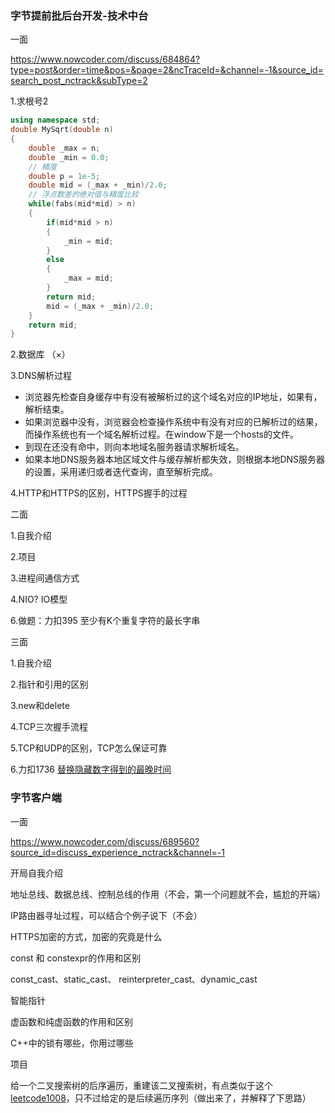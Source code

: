 ### 字节提前批后台开发-技术中台

一面

https://www.nowcoder.com/discuss/684864?type=post&order=time&pos=&page=2&ncTraceId=&channel=-1&source_id=search_post_nctrack&subType=2

1.求根号2

```c++
using namespace std;
double MySqrt(double n)
{
    double _max = n;
    double _min = 0.0;
    // 精度
    double p = 1e-5;
    double mid = (_max + _min)/2.0;
    // 浮点数差的绝对值与精度比较
    while(fabs(mid*mid) > n)
    {
    	if(mid*mid > n)
        {
            _min = mid;
        }
        else
        {
            _max = mid;
        }
        return mid;
        mid = (_max + _min)/2.0;
	}
    return mid;
}
```



2.数据库 （×）

3.DNS解析过程

- 浏览器先检查自身缓存中有没有被解析过的这个域名对应的IP地址，如果有，解析结束。
- 如果浏览器中没有，浏览器会检查操作系统中有没有对应的已解析过的结果，而操作系统也有一个域名解析过程。在window下是一个hosts的文件。
- 到现在还没有命中，则向本地域名服务器请求解析域名。
- 如果本地DNS服务器本地区域文件与缓存解析都失效，则根据本地DNS服务器的设置，采用递归或者迭代查询，直至解析完成。

4.HTTP和HTTPS的区别，HTTPS握手的过程



二面

1.自我介绍

2.项目

3.进程间通信方式

4.NIO? IO模型

6.做题：力扣395 至少有K个重复字符的最长字串



三面

1.自我介绍

2.指针和引用的区别

3.new和delete

4.TCP三次握手流程

5.TCP和UDP的区别，TCP怎么保证可靠

6.力扣1736 [替换隐藏数字得到的最晚时间](https://leetcode-cn.com/problems/latest-time-by-replacing-hidden-digits/)



### 字节客户端

一面

https://www.nowcoder.com/discuss/689560?source_id=discuss_experience_nctrack&channel=-1

开局自我介绍 

地址总线、数据总线、控制总线的作用（不会，第一个问题就不会，尴尬的开端） 

IP路由器寻址过程，可以结合个例子说下（不会） 

HTTPS加密的方式，加密的究竟是什么 

const 和 constexpr的作用和区别 

const_cast、static_cast、 reinterpreter_cast、dynamic_cast 

智能指针 

虚函数和纯虚函数的作用和区别 

C++中的锁有哪些，你用过哪些 

项目

给一个二叉搜索树的后序遍历，重建该二叉搜索树，有点类似于这个[leetcode1008](https://leetcode-cn.com/problems/construct-binary-search-tree-from-preorder-traversal/)，只不过给定的是后续遍历序列（做出来了，并解释了下思路） 

